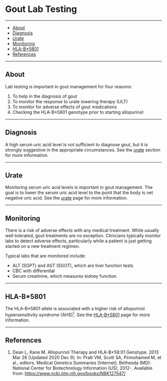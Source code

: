 # Gout Lab Testing

---

- [About](#about)
- [Diagnosis](#diagnosis)
- [Urate](#urate)
- [Monitoring](#monitoring)
- [HLA-B\*5801](#hlab5801)
- [References](#references)

---

## <span id="about">About</span>

Lab testing is important in gout management for four reasons:

1. To help in the diagnosis of gout
2. To monitor the response to urate lowering therapy (ULT)
3. To monitor for adverse effects of gout medications
4. Checking the HLA-B\*5801 genotype prior to starting allopurinol

---

## <span id="diagnosis">Diagnosis</span>

A high serum uric acid level is not sufficient to diagnose gout, but it is strongly suggestive in
the appropriate circumstances. See the [urate](#urate) section for more information.

---

## <span id="urate">Urate</span>

Monitoring serum uric acid levels is important in gout management. The goal is to lower the serum uric acid level to the point that the body is net negative uric acid. See the [urate](/labs/about/urate/) page for more information.

---

## <span id="monitoring">Monitoring</span>

There is a risk of adverse effects with any medical treatment. While usually well tolerated, gout treatments are no exception. Clinicians typically monitor labs to detect adverse effects, particularly while a patient is just getting started on a new treatment regimen.

Typical labs that are monitored include:

- ALT (SGPT) and AST (SGOT), which are liver function tests
- CBC with differential
- Serum creatinine, which measures kidney function

---

## <span id="hlab5801">HLA-B\*5801</span>

The HLA-B*5801 allele is associated with a higher risk of allopurinol hypersensitivity syndrome (AHS)[<sup>1</sup>](#ref-1). See the [HLA-B*5801](/labs/about/hlab5801/) page for more information.

---

## <span id="references">References</span>

1. <span id="ref-1"></span>Dean L, Kane M. Allopurinol Therapy and HLA-B\*58:01 Genotype. 2013 Mar 26 [Updated 2020 Dec 9]. In: Pratt VM, Scott SA, Pirmohamed M, et al., editors. Medical Genetics Summaries [Internet]. Bethesda (MD): National Center for Biotechnology Information (US); 2012-. Available from: https://www.ncbi.nlm.nih.gov/books/NBK127547/
